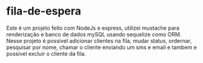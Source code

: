# fila-de-espera
Este é um projeto feito com NodeJs e express, utilizei mustache para renderização e banco de dados mySQL usando sequelize como ORM. Nesse projeto é possivel adicionar clientes na fila, mudar status, ordernar, pesquisar por nome, chamar o cliente enviando um sms e email e tambem e possivel excluir o cliente da fila.
